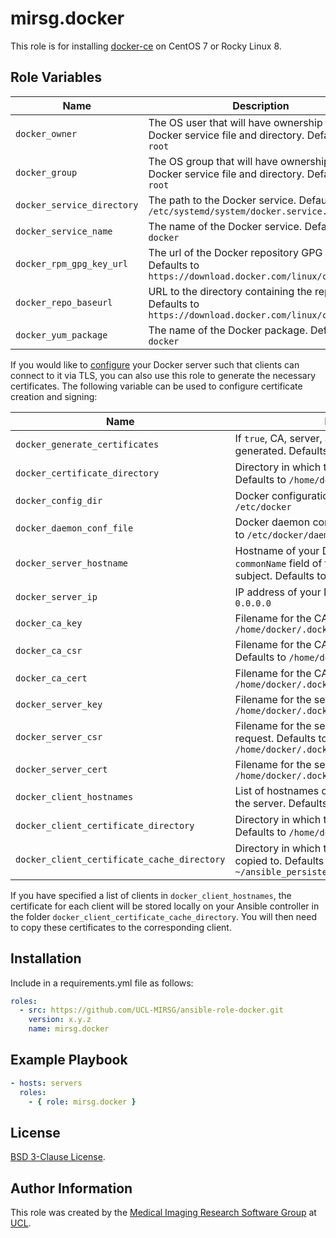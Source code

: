 # mirsg.docker

This role is for installing [docker-ce](https://docs.docker.com/engine/install/) on CentOS 7 or Rocky Linux 8.

## Role Variables

| Name                       | Description                                                                                          |
| -------------------------- | ---------------------------------------------------------------------------------------------------- |
| `docker_owner`             | The OS user that will have ownership of the Docker service file and directory. Defaults to `root`    |
| `docker_group`             | The OS group that will have ownership of the Docker service file and directory. Defaults to `root`   |
| `docker_service_directory` | The path to the Docker service. Defaults to `/etc/systemd/system/docker.service.d`                   |
| `docker_service_name`      | The name of the Docker service. Defaults to `docker`                                                 |
| `docker_rpm_gpg_key_url`   | The url of the Docker repository GPG key. Defaults to `https://download.docker.com/linux/centos/gpg` |
| `docker_repo_baseurl`      | URL to the directory containing the repodata. Defaults to `https://download.docker.com/linux/centos` |
| `docker_yum_package`       | The name of the Docker package. Defaults to `docker`                                                 |

If you would like to [configure](https://docs.docker.com/engine/security/protect-access/#use-tls-https-to-protect-the-docker-daemon-socket)
your Docker server such that clients can connect to it via TLS, you can also use this role to generate the necessary certificates.
The following variable can be used to configure certificate creation and signing:

| Name                                        | Description                                                                                                                                    |
| ------------------------------------------- | ---------------------------------------------------------------------------------------------------------------------------------------------- |
| `docker_generate_certificates`              | If `true`, CA, server, and client certificates will be generated. Defaults to `false`                                                          |
| `docker_certificate_directory`              | Directory in which to store the certificates. Defaults to `/home/docker/.docker`                                                               |
| `docker_config_dir`                         | Docker configuration directory. Defaults to `/etc/docker`                                                                                      |
| `docker_daemon_conf_file`                   | Docker daemon configuration filename. Defaults to `/etc/docker/daemon.json`                                                                    |
| `docker_server_hostname`                    | Hostname of your Docker server. Used for the `commonName` field of the certificate signing request subject. Defaults to `"{{ ansible_host }}"` |
| `docker_server_ip`                          | IP address of your Docker server. Defaults to `0.0.0.0`                                                                                        |
| `docker_ca_key`                             | Filename for the CA certificate key. Defaults to `/home/docker/.docker/ca.key`                                                                 |
| `docker_ca_csr`                             | Filename for the CA certificate signing request. Defaults to `/home/docker/.docker/ca.csr`                                                     |
| `docker_ca_cert`                            | Filename for the CA certificate. Defaults to `/home/docker/.docker/ca.pem`                                                                     |
| `docker_server_key`                         | Filename for the server certificate key. Defaults to `/home/docker/.docker/server-key.pem`                                                     |
| `docker_server_csr`                         | Filename for the server certificate signing request. Defaults to `/home/docker/.docker/server.csr`                                             |
| `docker_server_cert`                        | Filename for the server certificate. Defaults to `/home/docker/.docker/server-cert.pem`                                                        |
| `docker_client_hostnames`                   | List of hostnames of clients that will connect to the server. Defaults to `[]`                                                                 |
| `docker_client_certificate_directory`       | Directory in which to store the client certificates. Defaults to `/home/docker/.docker/client_certs`                                           |
| `docker_client_certificate_cache_directory` | Directory in which to client certificates will be copied to. Defaults to `~/ansible_persistent_files/docker_certificates`                      |

If you have specified a list of clients in `docker_client_hostnames`, the certificate for each client will be stored locally on your Ansible
controller in the folder `docker_client_certificate_cache_directory`. You will then need to copy these certificates to the corresponding
client.

## Installation

Include in a requirements.yml file as follows:

```yaml
roles:
  - src: https://github.com/UCL-MIRSG/ansible-role-docker.git
    version: x.y.z
    name: mirsg.docker
```

## Example Playbook

```yaml
- hosts: servers
  roles:
    - { role: mirsg.docker }
```

## License

[BSD 3-Clause License](https://github.com/UCL-MIRSG/ansible-role-docker/blob/main/LICENSE).

## Author Information

This role was created by the [Medical Imaging Research Software Group](https://www.ucl.ac.uk/advanced-research-computing/expertise/research-software-development/medical-imaging-research-software-group) at [UCL](https://www.ucl.ac.uk/).
